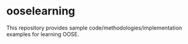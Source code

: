 # ooselearning
This repository provides sample code/methodologies/implementation examples for learning OOSE. 
